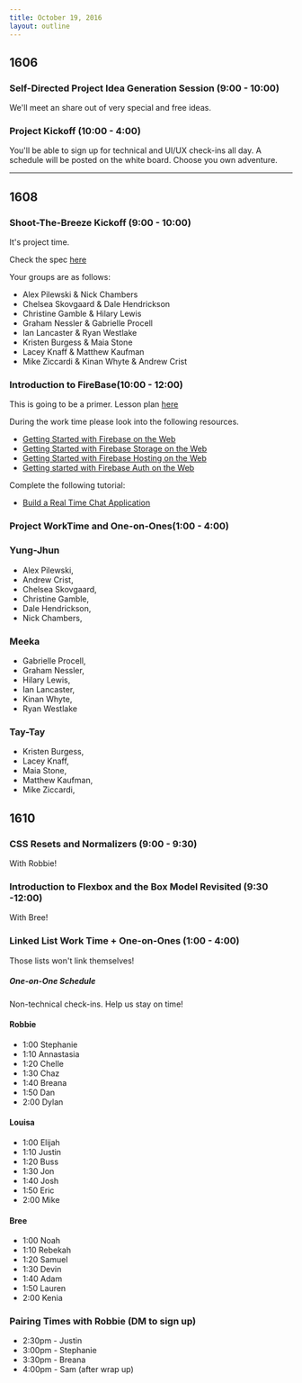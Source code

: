 ```yaml
---
title: October 19, 2016
layout: outline
---
```


## 1606

### Self-Directed Project Idea Generation Session (9:00 - 10:00)

We'll meet an share out of very special and free ideas.

### Project Kickoff (10:00 - 4:00)

You'll be able to sign up for technical and UI/UX check-ins all day. A schedule will be posted on the white board. Choose you own adventure.

***

## 1608

### Shoot-The-Breeze Kickoff (9:00 - 10:00)

It's project time.

Check the spec [here](http://frontend.turing.io/projects/shoot-the-breeze.html)

Your groups are as follows:

* Alex Pilewski & Nick Chambers
* Chelsea Skovgaard & Dale Hendrickson
* Christine Gamble & Hilary Lewis
* Graham Nessler & Gabrielle Procell
* Ian Lancaster & Ryan Westlake
* Kristen Burgess & Maia Stone
* Lacey Knaff & Matthew Kaufman
* Mike Ziccardi & Kinan Whyte & Andrew Crist  

### Introduction to FireBase(10:00 - 12:00)

This is going to be a primer. Lesson plan [here](http://frontend.turing.io/lessons/firebase-primer.html)

During the work time please look into the following resources.

- [Getting Started with Firebase on the Web](https://www.youtube.com/watch?v=k1D0_wFlXgo)
- [Getting Started with Firebase Storage on the Web](https://www.youtube.com/watch?v=SpxHVrpfGgU&index=13&list=PLl-K7zZEsYLnJVX_0zbKytptZGugPIbJR)
- [Getting Started with Firebase Hosting on the Web](https://www.youtube.com/watch?v=meofoNuK3vo&list=PLl-K7zZEsYLmnJ_FpMOZgyg6XcIGBu2OX&index=11)
- [Getting started with Firebase Auth on the Web](https://www.youtube.com/watch?v=-OKrloDzGpU&list=PLl-K7zZEsYLmnJ_FpMOZgyg6XcIGBu2OX&index=8)

Complete the following tutorial:

- [Build a Real Time Chat Application](https://codelabs.developers.google.com/codelabs/firebase-web/index.html?index=..%2F..%2Findex#0)


### Project WorkTime and One-on-Ones(1:00 - 4:00)

### Yung-Jhun

* Alex Pilewski,
* Andrew Crist,
* Chelsea Skovgaard,
* Christine Gamble,
* Dale Hendrickson,
* Nick Chambers,

### Meeka

* Gabrielle Procell,
* Graham Nessler,
* Hilary Lewis,
* Ian Lancaster,
* Kinan Whyte,
* Ryan Westlake

### Tay-Tay

* Kristen Burgess,
* Lacey Knaff,
* Maia Stone,
* Matthew Kaufman,
* Mike Ziccardi,


## 1610

### CSS Resets and Normalizers (9:00 - 9:30)

With Robbie!

### Introduction to Flexbox and the Box Model Revisited (9:30 -12:00)

With Bree!

### Linked List Work Time + One-on-Ones (1:00 - 4:00)

Those lists won't link themselves!

##### One-on-One Schedule

Non-technical check-ins. Help us stay on time!

#### Robbie

- 1:00 Stephanie
- 1:10 Annastasia
- 1:20 Chelle
- 1:30 Chaz
- 1:40 Breana
- 1:50 Dan
- 2:00 Dylan

#### Louisa

- 1:00 Elijah
- 1:10 Justin
- 1:20 Buss
- 1:30 Jon
- 1:40 Josh
- 1:50 Eric
- 2:00 Mike

#### Bree

- 1:00 Noah
- 1:10 Rebekah
- 1:20 Samuel
- 1:30 Devin
- 1:40 Adam
- 1:50 Lauren
- 2:00 Kenia

### Pairing Times with Robbie (DM to sign up)

* 2:30pm - Justin
* 3:00pm - Stephanie
* 3:30pm - Breana
* 4:00pm - Sam (after wrap up)
